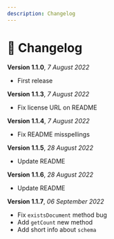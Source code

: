 ```yaml
---
description: Changelog
---
```


# 📃 Changelog

**Version 1.1.0**, _7 August 2022_

* First release

**Version 1.1.3**, _7 August 2022_

* Fix license URL on README

**Version 1.1.4**, _7 August 2022_

* Fix README misspellings

**Version 1.1.5**, _28 August 2022_

* Update README

**Version 1.1.6**, _28 August 2022_

* Update README

**Version 1.1.7**, _06 September 2022_

* Fix `existsDocument` method bug
* Add `getCount` new method
* Add short info about `schema`
